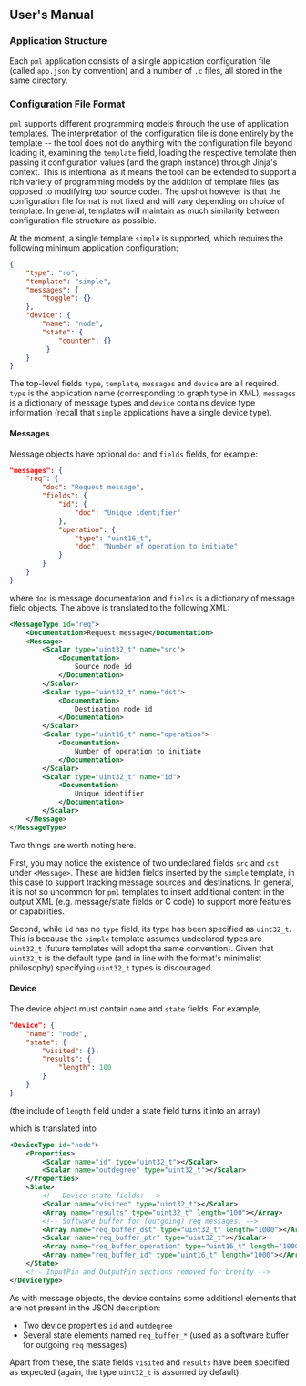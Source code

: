 ## User's Manual

### Application Structure

Each `pml` application consists of a single application configuration file
(called `app.json` by convention) and a number of `.c` files, all stored in
the same directory.

### Configuration File Format

`pml` supports different programming models through the use of application
templates. The interpretation of the configuration file is done entirely by
the template -- the tool does not do anything with the configuration file
beyond loading it, examining the `template` field, loading the respective
template then passing it configuration values (and the graph instance) through
Jinja's context. This is intentional as it means the tool can be extended to
support a rich variety of programming models by the addition of template files
(as opposed to modifying tool source code). The upshot however is that the
configuration file format is not fixed and will vary depending on choice of
template. In general, templates will maintain as much similarity between
configuration file structure as possible.

At the moment, a single template `simple` is supported, which requires the
following minimum application configuration:

```json
{
    "type": "ro",
    "template": "simple",
    "messages": {
        "toggle": {}
    },
    "device": {
        "name": "node",
        "state": {
            "counter": {}
         }
    }
}
```

The top-level fields `type`, `template`, `messages` and `device` are all
required. `type` is the application name (corresponding to graph type in XML),
`messages` is a dictionary of message types and `device` contains device type
information (recall that `simple` applications have a single device type).

#### Messages

Message objects have optional `doc` and `fields` fields, for example:

```json
"messages": {
    "req": {
        "doc": "Request message",
        "fields": {
            "id": {
                "doc": "Unique identifier"
            },
            "operation": {
                "type": "uint16_t",
                "doc": "Number of operation to initiate"
            }
        }
    }
}
```

where `doc` is message documentation and `fields` is a dictionary of message
field objects. The above is translated to the following XML:

```xml
<MessageType id="req">
    <Documentation>Request message</Documentation>
    <Message>
        <Scalar type="uint32_t" name="src">
            <Documentation>
                Source node id
            </Documentation>
        </Scalar>
        <Scalar type="uint32_t" name="dst">
            <Documentation>
                Destination node id
            </Documentation>
        </Scalar>
        <Scalar type="uint16_t" name="operation">
            <Documentation>
                Number of operation to initiate
            </Documentation>
        </Scalar>
        <Scalar type="uint32_t" name="id">
            <Documentation>
                Unique identifier
            </Documentation>
        </Scalar>
    </Message>
</MessageType>
```

Two things are worth noting here.

First, you may notice the existence of two undeclared fields `src` and `dst`
under `<Message>`. These are hidden fields inserted by the `simple` template,
in this case to support tracking message sources and destinations. In general,
it is not so uncommon for `pml` templates to insert additional content in the
output XML (e.g. message/state fields or C code) to support more features or
capabilities.

Second, while `id` has no `type` field, its type has been specified as
`uint32_t`. This is because the `simple` template assumes undeclared types are
`uint32_t` (future templates will adopt the same convention). Given that
`uint32_t` is the default type (and in line with the format's minimalist
philosophy) specifying `uint32_t` types is discouraged.

#### Device

The device object must contain `name` and `state` fields. For example,

```json
"device": {
    "name": "node",
    "state": {
        "visited": {},
        "results": {
            "length": 100
        }
    }
}
```

(the include of `length` field under a state field turns it into an array)

which is translated into

```xml
<DeviceType id="node">
    <Properties>
        <Scalar name="id" type="uint32_t"></Scalar>
        <Scalar name="outdegree" type="uint32_t"></Scalar>
    </Properties>
    <State>
        <!-- Device state fields: -->
        <Scalar name="visited" type="uint32_t"></Scalar>
        <Array name="results" type="uint32_t" length="100"></Array>
        <!-- Software buffer for (outgoing) req messages: -->
        <Array name="req_buffer_dst" type="uint32_t" length="1000"></Array>
        <Scalar name="req_buffer_ptr" type="uint32_t"></Scalar>
        <Array name="req_buffer_operation" type="uint16_t" length="1000"></Array>
        <Array name="req_buffer_id" type="uint16_t" length="1000"></Array>
    </State>
    <!-- InputPin and OutputPin sections removed for brevity -->
</DeviceType>
```

As with message objects, the device contains some additional elements that are
not present in the JSON description:

- Two device properties `id` and `outdegree`
- Several state elements named `req_buffer_*` (used as a software buffer for outgoing `req` messages)

Apart from these, the state fields `visited` and `results` have been specified
as expected (again, the type `uint32_t` is assumed by default).
